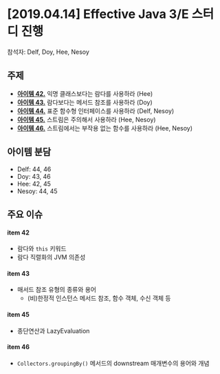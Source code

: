 # [2019.04.14] Effective Java 3/E 스터디 진행
참석자: Delf, Doy, Hee, Nesoy
## 주제
- [**아이템 42.**](/chapter07/item42.md) 익명 클래스보다는 람다를 사용하라 (Hee)
- [**아이템 43.**](/chapter07/item43.md) 람다보다는 메서드 참조를 사용하라 (Doy)
- [**아이템 44.**](/chapter07/item44.md) 표준 함수형 인터페이스를 사용하라 (Delf, Nesoy)
- [**아이템 45.**](/chapter07/item45.md) 스트림은 주의해서 사용하라 (Hee, Nesoy)
- [**아이템 46.**](/chapter07/item46.md) 스트림에서는 부작용 없는 함수를 사용하라 (Hee, Nesoy)

## 아이템 분담
- Delf: 44, 46
- Doy: 43, 46
- Hee: 42, 45
- Nesoy: 44, 45

## 주요 이슈

#### item 42
- 람다와 `this` 키워드
- 람다 직렬화의 JVM 의존성

#### item 43
- 매서드 참조 유형의 종류와 용어
  - (비)한정적 인스턴스 메서드 참조, 함수 객체, 수신 객체 등

#### item 45
- 종단연산과 LazyEvaluation

#### item 46
- `Collectors.groupingBy()` 메서드의 downstream 매개변수의 용어와 개념
